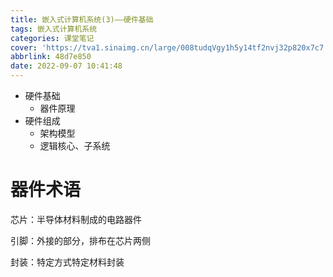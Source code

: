 ```yaml
---
title: 嵌入式计算机系统(3)——硬件基础
tags: 嵌入式计算机系统
categories: 课堂笔记
cover: 'https://tva1.sinaimg.cn/large/008tudqVgy1h5y14tf2nvj32p820x7c7.jpg'
abbrlink: 48d7e850
date: 2022-09-07 10:41:48
---
```

- 硬件基础
  - 器件原理
- 硬件组成
  - 架构模型
  - 逻辑核心、子系统

# 器件术语

芯片：半导体材料制成的电路器件

引脚：外接的部分，排布在芯片两侧

封装：特定方式特定材料封装
